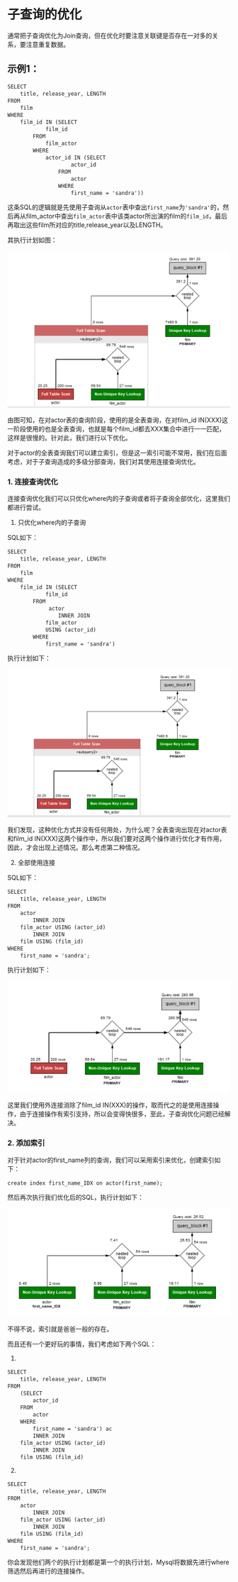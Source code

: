 # 子查询的优化

通常把子查询优化为Join查询，但在优化时要注意关联键是否存在一对多的关系，要注意重复数据。

## 示例1：

    SELECT 
        title, release_year, LENGTH
    FROM
        film
    WHERE
        film_id IN (SELECT 
                film_id
            FROM
                film_actor
            WHERE
                actor_id IN (SELECT   
                        actor_id
                    FROM
                        actor
                    WHERE
                        first_name = 'sandra'))

这条SQL的逻辑就是先使用子查询从`actor`表中查出`first_name`为`'sandra'`的，然后再从film_actor中查出`film_actor`表中该类actor所出演的film的`film_id`，最后再取出这些film所对应的title,release_year以及LENGTH。

其执行计划如图：

![SQL1执行计划](images/SQL1执行计划.png)

由图可知，在对actor表的查询阶段，使用的是全表查询，在对film_id IN(XXX)这一阶段使用的也是全表查询，也就是每个film_id都去XXX集合中进行一一匹配，这样是很慢的。针对此，我们进行以下优化。

对于actor的全表查询我们可以建立索引，但是这一索引可能不常用，我们在后面考虑，对于子查询造成的多级分部查询，我们对其使用连接查询优化。

### 1. 连接查询优化

连接查询优化我们可以只优化where内的子查询或者将子查询全部优化，这里我们都进行尝试。

1. 只优化where内的子查询

SQL如下：

    SELECT 
        title, release_year, LENGTH
    FROM
        film
    WHERE
        film_id IN (SELECT 
                film_id
            FROM
                 actor
                    INNER JOIN
                film_actor 
                USING (actor_id)
            WHERE
                first_name = 'sandra')

执行计划如下：

![SQL2执行计划](images/SQL2执行计划.png)

我们发现，这种优化方式并没有任何用处，为什么呢？全表查询出现在对actor表和film_id IN(XXX)这两个操作中，所以我们要对这两个操作进行优化才有作用，因此，才会出现上述情况。那么考虑第二种情况。

2. 全部使用连接

SQL如下：

    SELECT 
        title, release_year, LENGTH
    FROM
        actor
            INNER JOIN
        film_actor USING (actor_id)
            INNER JOIN
        film USING (film_id)
    WHERE
        first_name = 'sandra';

执行计划如下：

![SQL3执行计划](images/SQL3执行计划.png)

这里我们使用外连接消除了film_id IN(XXX)的操作，取而代之的是使用连接操作，由于连接操作有索引支持，所以会变得快很多，至此，子查询优化问题已经解决。

### 2. 添加索引

对于针对actor的first_name列的查询，我们可以采用索引来优化，创建索引如下：

    create index first_name_IDX on actor(first_name);

然后再次执行我们优化后的SQL，执行计划如下：

![SQL4执行计划](images/SQL4执行计划.png)

不得不说，索引就是爸爸一般的存在。

而且还有一个更好玩的事情，我们考虑如下两个SQL：

1. 

    SELECT 
        title, release_year, LENGTH
    FROM
        (SELECT 
            actor_id
        FROM
            actor
        WHERE
            first_name = 'sandra') ac
            INNER JOIN
        film_actor USING (actor_id)
            INNER JOIN
        film USING (film_id)
2. 


    SELECT 
        title, release_year, LENGTH
    FROM
        actor
            INNER JOIN
        film_actor USING (actor_id)
            INNER JOIN
        film USING (film_id)
    WHERE
        first_name = 'sandra';

你会发现他们两个的执行计划都是第一个的执行计划，Mysql将数据先进行where筛选然后再进行的连接操作。

